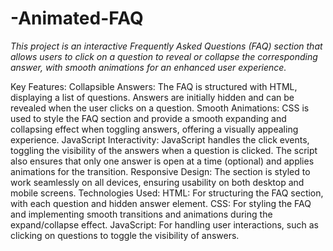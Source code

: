 # -Animated-FAQ
*This project is an interactive Frequently Asked Questions (FAQ) section that allows users to click on a question to reveal or collapse the corresponding answer, with smooth animations for an enhanced user experience.*

Key Features:
Collapsible Answers: The FAQ is structured with HTML, displaying a list of questions. Answers are initially hidden and can be revealed when the user clicks on a question.
Smooth Animations: CSS is used to style the FAQ section and provide a smooth expanding and collapsing effect when toggling answers, offering a visually appealing experience.
JavaScript Interactivity: JavaScript handles the click events, toggling the visibility of the answers when a question is clicked. The script also ensures that only one answer is open at a time (optional) and applies animations for the transition.
Responsive Design: The section is styled to work seamlessly on all devices, ensuring usability on both desktop and mobile screens.
Technologies Used:
HTML: For structuring the FAQ section, with each question and hidden answer element.
CSS: For styling the FAQ and implementing smooth transitions and animations during the expand/collapse effect.
JavaScript: For handling user interactions, such as clicking on questions to toggle the visibility of answers.
